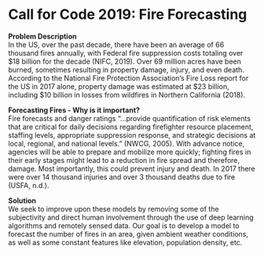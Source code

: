 # Call for Code 2019: Fire Forecasting
**Problem Description**<br>
In the US, over the past decade, there have been an average of 66 thousand fires annually, with Federal fire suppression costs totaling over $18 billion for the decade (NIFC, 2019). Over 69 million acres have been burned, sometimes resulting in property damage, injury, and even death. According to the National Fire Protection Association’s Fire Loss report for the US in 2017 alone, property damage was estimated at $23 billion, including $10 billion in losses from wildfires in Northern California (2018). 

**Forecasting Fires - Why is it important?**<br>
Fire forecasts and danger ratings “...provide quantification of risk elements that are critical for daily decisions regarding firefighter resource placement, staffing levels, appropriate suppression response, and strategic decisions at local, regional, and national levels.” (NWCG, 2005). With advance notice, agencies will be able to prepare and mobilize more quickly; fighting fires in their early stages might lead to a reduction in fire spread and therefore, damage. Most importantly, this could prevent injury and death. In 2017 there were over 14 thousand injuries and over 3 thousand deaths due to fire (USFA, n.d.). 

**Solution**<br>
We seek to improve upon these models by removing some of the subjectivity and direct human involvement through the use of deep learning algorithms and remotely sensed data. Our goal is to develop a model to forecast the number of fires in an area, given ambient weather conditions, as well as some constant features like elevation, population density, etc. 
